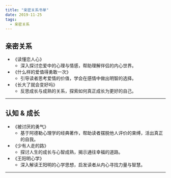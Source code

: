 ```yaml
---
title: "亲密关系书单"
date: 2019-11-25
tags:
  - 亲密关系
---
```


## **亲密关系**

- 《读懂恋人心》  
  - 深入探讨恋爱中的心理与情感，帮助理解伴侣的内心世界。
- 《什么样的爱值得勇敢一次》  
  - 引导读者思考爱情的价值，学会在感情中做出明智的选择。
- 《长大了就会变好吗》  
  - 反思成长与成熟的关系，探索如何真正成长为更好的自己。

---

## **认知 & 成长**

- 《被讨厌的勇气》  
  - 基于阿德勒心理学的经典著作，帮助读者摆脱他人评价的束缚，活出真正的自我。
- 《少有人走的路》  
  - 探讨人生的成长与心智成熟，揭示通往幸福的道路。
- 《王阳明心学》  
  - 深入解读王阳明的心学思想，启发读者从内心寻找力量与智慧。

---
